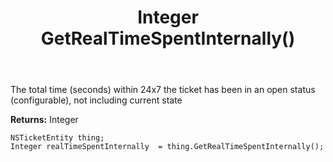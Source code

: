 ﻿---
uid: crmscript_ref_NSTicketEntity_GetRealTimeSpentInternally
title: Integer GetRealTimeSpentInternally()
intellisense: NSTicketEntity.GetRealTimeSpentInternally
keywords: NSTicketEntity, GetRealTimeSpentInternally
so.topic: reference
---

The total time (seconds) within 24x7 the ticket has been in an open status (configurable), not including current state

**Returns:** Integer


```crmscript
NSTicketEntity thing;
Integer realTimeSpentInternally  = thing.GetRealTimeSpentInternally();
```


